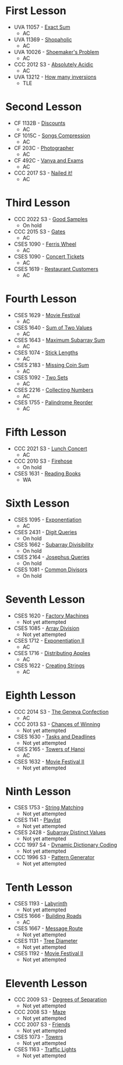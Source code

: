 # First Lesson

- UVA 11057 - [Exact Sum](https://onlinejudge.org/external/110/11057.pdf)
	- AC
- UVA 11369 - [Shopaholic](https://onlinejudge.org/external/113/11369.pdf)
	- AC
- UVA 10026 - [Shoemaker's Problem](https://onlinejudge.org/external/100/10026.pdf)
	- AC
- CCC 2012 S3 - [Absolutely Acidic](https://dmoj.ca/problem/ccc12s3)
	- AC
- UVA 13212 - [How many inversions](https://onlinejudge.org/external/132/13212.pdf)
	- TLE

# Second Lesson

- CF 1132B - [Discounts](https://codeforces.com/problemset/problem/1132/B)
	- AC
- CF 1015C - [Songs Compression](https://codeforces.com/problemset/problem/1015/C)
	- AC
- CF 203C - [Photographer](https://codeforces.com/contest/203/problem/C)
	- AC
- CF 492C - [Vanya and Exams](https://codeforces.com/contest/492/problem/C)
	- AC
- CCC 2017 S3 - [Nailed it!](https://dmoj.ca/problem/ccc17s3)
	- AC

# Third Lesson

- CCC 2022 S3 - [Good Samples](https://dmoj.ca/problem/ccc22s3)
	- On hold
- CCC 2015 S3 - [Gates](https://dmoj.ca/problem/ccc15s3)
	- AC
- CSES 1090 - [Ferris Wheel](https://cses.fi/problemset/task/1090)
	- AC
- CSES 1090 - [Concert Tickets](https://cses.fi/problemset/task/1091)
	- AC
- CSES 1619 - [Restaurant Customers](https://cses.fi/problemset/task/1619)
	- AC

# Fourth Lesson

- CSES 1629 - [Movie Festival](https://cses.fi/problemset/task/1629)
	- AC
- CSES 1640 - [Sum of Two Values](https://cses.fi/problemset/task/1640)
	- AC
- CSES 1643 - [Maximum Subarray Sum](https://cses.fi/problemset/task/1643)
	- AC
- CSES 1074 - [Stick Lengths](https://cses.fi/problemset/task/1074)
	- AC
- CSES 2183 - [Missing Coin Sum](https://cses.fi/problemset/task/2183)
	- AC
- CSES 1092 - [Two Sets](https://cses.fi/problemset/task/1092)
	- AC
- CSES 2216 - [Collecting Numbers](https://cses.fi/problemset/task/2216)
	- AC
- CSES 1755 - [Palindrome Reorder](https://cses.fi/problemset/task/1755)
	- AC

# Fifth Lesson

- CCC 2021 S3 - [Lunch Concert](https://dmoj.ca/problem/ccc21s3)
	- AC
- CCC 2010 S3 - [Firehose](https://dmoj.ca/problem/ccc10s3)
	- On hold
- CSES 1631 - [Reading Books](https://cses.fi/problemset/task/1631/)
	- WA

# Sixth Lesson

- CSES 1095 - [Exponentiation](https://cses.fi/problemset/task/1095/)
	- AC
- CSES 2431 - [Digit Queries](https://cses.fi/problemset/task/2431/)
	- On hold
- CSES 1662 - [Subarray Divisibility](https://cses.fi/problemset/task/1662)
	- On hold
- CSES 2164 - [Josephus Queries](https://cses.fi/problemset/task/2164)
	- On hold
- CSES 1081 - [Common Divisors](https://cses.fi/problemset/task/1081/)
	- On hold

# Seventh Lesson

- CSES 1620 - [Factory Machines](https://cses.fi/problemset/task/1620/)
	- Not yet attempted
- CSES 1085 - [Array Division](https://cses.fi/problemset/task/1085)
	- Not yet attempted
- CSES 1712 - [Exponentiation II](https://cses.fi/problemset/task/1712)
	- AC
- CSES 1716 - [Distributing Apples](https://cses.fi/problemset/task/1716)
	- AC
- CSES 1622 - [Creating Strings](https://cses.fi/problemset/task/1622)
	- AC

# Eighth Lesson

- CCC 2014 S3 - [The Geneva Confection](https://dmoj.ca/problem/ccc14s3)
	- AC
- CCC 2013 S3 - [Chances of Winning](https://dmoj.ca/problem/ccc13s3)
	- Not yet attempted
- CSES 1630 - [Tasks and Deadlines](https://cses.fi/problemset/task/1630)
	- Not yet attempted
- CSES 2165 - [Towers of Hanoi](https://cses.fi/problemset/task/2165)
	- AC
- CSES 1632 - [Movie Festival II](https://cses.fi/problemset/task/1632)
	- Not yet attempted

# Ninth Lesson

- CSES 1753 - [String Matching](https://cses.fi/problemset/task/1753)
	- Not yet attempted
- CSES 1141 - [Playlist](https://cses.fi/problemset/task/1141)
	- Not yet attempted
- CSES 2428 - [Subarray Distinct Values](https://cses.fi/problemset/task/2428)
	- Not yet attempted
- CCC 1997 S4 - [Dynamic Dictionary Coding](https://dmoj.ca/problem/ccc97s4)
	- Not yet attempted
- CCC 1996 S3 - [Pattern Generator](https://dmoj.ca/problem/ccc96s3)
	- Not yet attempted

# Tenth Lesson

- CSES 1193 - [Labyrinth](https://cses.fi/problemset/task/1193)
	- Not yet attempted
- CSES 1666 - [Building Roads](https://cses.fi/problemset/task/1666)
	- AC
- CSES 1667 - [Message Route](https://cses.fi/problemset/task/1667)
	- Not yet attempted
- CSES 1131 - [Tree Diameter](https://cses.fi/problemset/task/1131)
	- Not yet attempted
- CSES 1192 - [Movie Festival II](https://cses.fi/problemset/task/1192)
	- Not yet attempted

# Eleventh Lesson

- CCC 2009 S3 - [Degrees of Separation](https://dmoj.ca/problem/ccc09s3)
	- Not yet attempted
- CCC 2008 S3 - [Maze](https://dmoj.ca/problem/ccc08s3)
	- Not yet attempted
- CCC 2007 S3 - [Friends](https://dmoj.ca/problem/ccc07s3)
	- Not yet attempted
- CSES 1073 - [Towers](https://cses.fi/problemset/task/1073)
	- Not yet attempted
- CSES 1163 - [Traffic Lights](https://cses.fi/problemset/task/1163)
	- Not yet attempted
